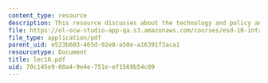 ```yaml
---
content_type: resource
description: This resource discusses about the technology and policy analysis.
file: https://ol-ocw-studio-app-qa.s3.amazonaws.com/courses/esd-10-introduction-to-technology-and-policy-fall-2006/70c145e908a49e4e751eef1569b54c09_lec16.pdf
file_type: application/pdf
parent_uid: e523b603-465d-92e8-a50e-a16391f3aca1
resourcetype: Document
title: lec16.pdf
uid: 70c145e9-08a4-9e4e-751e-ef1569b54c09
---
```

